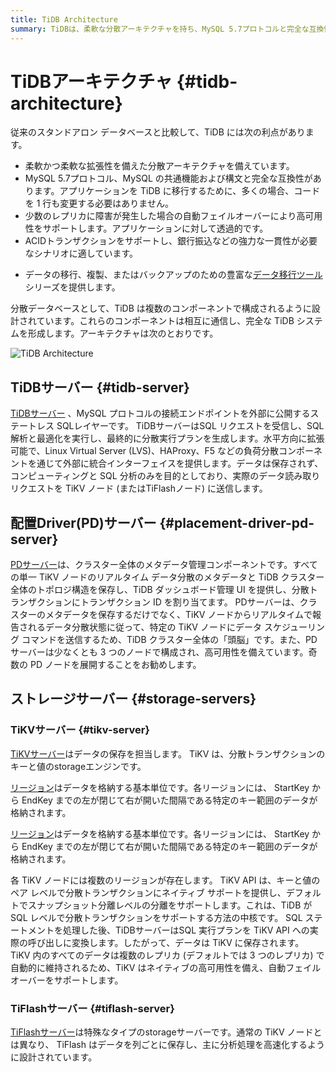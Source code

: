 ```yaml
---
title: TiDB Architecture
summary: TiDBは、柔軟な分散アーキテクチャを持ち、MySQL 5.7プロトコルと完全な互換性があります。高可用性をサポートし、ACIDトランザクションをサポートします。また、豊富なデータ移行ツールを提供します。TiDBはTiDBサーバー、PDサーバー、TiKVサーバー、TiFlashサーバーの4つのコンポーネントで構成されています。
---
```


# TiDBアーキテクチャ {#tidb-architecture}

従来のスタンドアロン データベースと比較して、TiDB には次の利点があります。

-   柔軟かつ柔軟な拡張性を備えた分散アーキテクチャを備えています。
-   MySQL 5.7プロトコル、MySQL の共通機能および構文と完全な互換性があります。アプリケーションを TiDB に移行するために、多くの場合、コードを 1 行も変更する必要はありません。
-   少数のレプリカに障害が発生した場合の自動フェイルオーバーにより高可用性をサポートします。アプリケーションに対して透過的です。
-   ACIDトランザクションをサポートし、銀行振込などの強力な一貫性が必要なシナリオに適しています。

<CustomContent platform="tidb">

-   データの移行、複製、またはバックアップのための豊富な[データ移行ツール](/migration-overview.md)シリーズを提供します。

</CustomContent>

分散データベースとして、TiDB は複数のコンポーネントで構成されるように設計されています。これらのコンポーネントは相互に通信し、完全な TiDB システムを形成します。アーキテクチャは次のとおりです。

![TiDB Architecture](https://docs-download.pingcap.com/media/images/docs/tidb-architecture-v6.png)

## TiDBサーバー {#tidb-server}

[TiDBサーバー](/tidb-computing.md) 、MySQL プロトコルの接続エンドポイントを外部に公開するステートレス SQLレイヤーです。 TiDBサーバーはSQL リクエストを受信し、SQL 解析と最適化を実行し、最終的に分散実行プランを生成します。水平方向に拡張可能で、Linux Virtual Server (LVS)、HAProxy、F5 などの負荷分散コンポーネントを通じて外部に統合インターフェイスを提供します。データは保存されず、コンピューティングと SQL 分析のみを目的としており、実際のデータ読み取りリクエストを TiKV ノード (またはTiFlashノード) に送信します。

## 配置Driver(PD)サーバー {#placement-driver-pd-server}

[PDサーバー](/tidb-scheduling.md)は、クラスター全体のメタデータ管理コンポーネントです。すべての単一 TiKV ノードのリアルタイム データ分散のメタデータと TiDB クラスター全体のトポロジ構造を保存し、TiDB ダッシュボード管理 UI を提供し、分散トランザクションにトランザクション ID を割り当てます。 PDサーバーは、クラスターのメタデータを保存するだけでなく、TiKV ノードからリアルタイムで報告されるデータ分散状態に従って、特定の TiKV ノードにデータ スケジューリング コマンドを送信するため、TiDB クラスター全体の「頭脳」です。また、PDサーバーは少なくとも 3 つのノードで構成され、高可用性を備えています。奇数の PD ノードを展開することをお勧めします。

## ストレージサーバー {#storage-servers}

### TiKVサーバー {#tikv-server}

[TiKVサーバー](/tidb-storage.md)はデータの保存を担当します。 TiKV は、分散トランザクションのキーと値のstorageエンジンです。

<CustomContent platform="tidb">

[リージョン](/glossary.md#regionpeerraft-group)はデータを格納する基本単位です。各リージョンには、 StartKey から EndKey までの左が閉じて右が開いた間隔である特定のキー範囲のデータが格納されます。

</CustomContent>

<CustomContent platform="tidb-cloud">

[リージョン](/tidb-cloud/tidb-cloud-glossary.md#region)はデータを格納する基本単位です。各リージョンには、 StartKey から EndKey までの左が閉じて右が開いた間隔である特定のキー範囲のデータが格納されます。

</CustomContent>

各 TiKV ノードには複数のリージョンが存在します。 TiKV API は、キーと値のペア レベルで分散トランザクションにネイティブ サポートを提供し、デフォルトでスナップショット分離レベルの分離をサポートします。これは、TiDB が SQL レベルで分散トランザクションをサポートする方法の中核です。 SQL ステートメントを処理した後、TiDBサーバーはSQL 実行プランを TiKV API への実際の呼び出しに変換します。したがって、データは TiKV に保存されます。 TiKV 内のすべてのデータは複数のレプリカ (デフォルトでは 3 つのレプリカ) で自動的に維持されるため、TiKV はネイティブの高可用性を備え、自動フェイルオーバーをサポートします。

### TiFlashサーバー {#tiflash-server}

[TiFlashサーバー](/tiflash/tiflash-overview.md)は特殊なタイプのstorageサーバーです。通常の TiKV ノードとは異なり、 TiFlash はデータを列ごとに保存し、主に分析処理を高速化するように設計されています。
